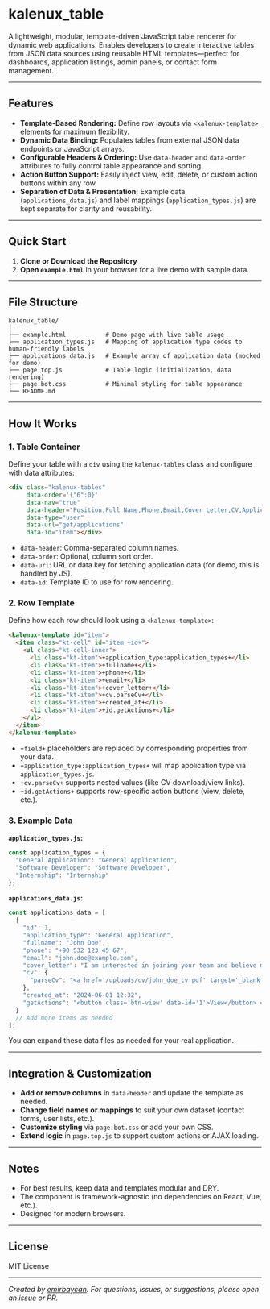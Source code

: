 # kalenux\_table

A lightweight, modular, template-driven JavaScript table renderer for dynamic web applications.
Enables developers to create interactive tables from JSON data sources using reusable HTML templates—perfect for dashboards, application listings, admin panels, or contact form management.

---

## Features

* **Template-Based Rendering:**
  Define row layouts via `<kalenux-template>` elements for maximum flexibility.
* **Dynamic Data Binding:**
  Populates tables from external JSON data endpoints or JavaScript arrays.
* **Configurable Headers & Ordering:**
  Use `data-header` and `data-order` attributes to fully control table appearance and sorting.
* **Action Button Support:**
  Easily inject view, edit, delete, or custom action buttons within any row.
* **Separation of Data & Presentation:**
  Example data (`applications_data.js`) and label mappings (`application_types.js`) are kept separate for clarity and reusability.

---

## Quick Start

1. **Clone or Download the Repository**
2. **Open `example.html`** in your browser for a live demo with sample data.

---

## File Structure

```
kalenux_table/
│
├── example.html           # Demo page with live table usage
├── application_types.js   # Mapping of application type codes to human-friendly labels
├── applications_data.js   # Example array of application data (mocked for demo)
├── page.top.js            # Table logic (initialization, data rendering)
├── page.bot.css           # Minimal styling for table appearance
└── README.md
```

---

## How It Works

### 1. Table Container

Define your table with a `div` using the `kalenux-tables` class and configure with data attributes:

```html
<div class="kalenux-tables"
     data-order='{"6":0}'
     data-nav="true"
     data-header="Position,Full Name,Phone,Email,Cover Letter,CV,Application Time,Actions"
     data-type="user"
     data-url="get/applications"
     data-id="item"></div>
```

* `data-header`: Comma-separated column names.
* `data-order`: Optional, column sort order.
* `data-url`: URL or data key for fetching application data (for demo, this is handled by JS).
* `data-id`: Template ID to use for row rendering.

### 2. Row Template

Define how each row should look using a `<kalenux-template>`:

```html
<kalenux-template id="item">
  <item class="kt-cell" id="item_+id+">
    <ul class="kt-cell-inner">
      <li class="kt-item">+application_type:application_types+</li>
      <li class="kt-item">+fullname+</li>
      <li class="kt-item">+phone+</li>
      <li class="kt-item">+email+</li>
      <li class="kt-item">+cover_letter+</li>
      <li class="kt-item">+cv.parseCv+</li>
      <li class="kt-item">+created_at+</li>
      <li class="kt-item">+id.getActions+</li>
    </ul>
  </item>
</kalenux-template>
```

* `+field+` placeholders are replaced by corresponding properties from your data.
* `+application_type:application_types+` will map application type via `application_types.js`.
* `+cv.parseCv+` supports nested values (like CV download/view links).
* `+id.getActions+` supports row-specific action buttons (view, delete, etc.).

### 3. Example Data

**`application_types.js`:**

```js
const application_types = {
  "General Application": "General Application",
  "Software Developer": "Software Developer",
  "Internship": "Internship"
};
```

**`applications_data.js`:**

```js
const applications_data = [
  {
    "id": 1,
    "application_type": "General Application",
    "fullname": "John Doe",
    "phone": "+90 532 123 45 67",
    "email": "john.doe@example.com",
    "cover_letter": "I am interested in joining your team and believe my skills fit your needs.",
    "cv": {
      "parseCv": "<a href='/uploads/cv/john_doe_cv.pdf' target='_blank'>View CV</a>"
    },
    "created_at": "2024-06-01 12:32",
    "getActions": "<button class='btn-view' data-id='1'>View</button> <button class='btn-delete' data-id='1'>Delete</button>"
  }
  // Add more items as needed
];
```

You can expand these data files as needed for your real application.

---

## Integration & Customization

* **Add or remove columns** in `data-header` and update the template as needed.
* **Change field names or mappings** to suit your own dataset (contact forms, user lists, etc.).
* **Customize styling** via `page.bot.css` or add your own CSS.
* **Extend logic** in `page.top.js` to support custom actions or AJAX loading.

---

## Notes

* For best results, keep data and templates modular and DRY.
* The component is framework-agnostic (no dependencies on React, Vue, etc.).
* Designed for modern browsers.

---

## License

MIT License

---

*Created by [emirbaycan](https://github.com/emirbaycan). For questions, issues, or suggestions, please open an issue or PR.*
